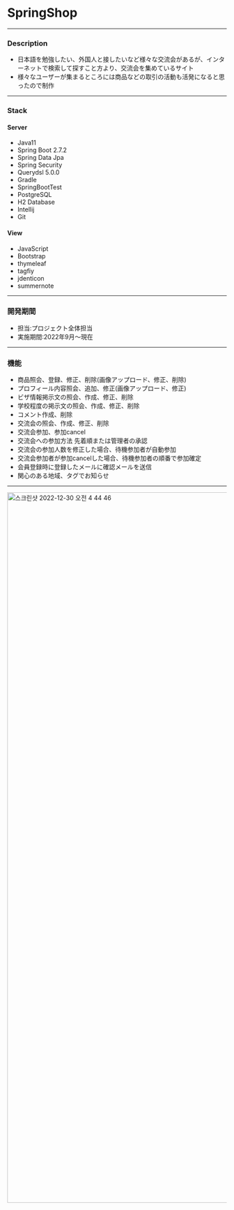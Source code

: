 # SpringShop

---

### Description

- 日本語を勉強したい、外国人と接したいなど様々な交流会があるが、インターネットで検索して探すこと方より、交流会を集めているサイト
- 様々なユーザーが集まるところには商品などの取引の活動も活発になると思ったので制作


---

### Stack

#### Server
- Java11
- Spring Boot 2.7.2
- Spring Data Jpa
- Spring Security
- Querydsl 5.0.0
- Gradle
- SpringBootTest
- PostgreSQL
- H2 Database
- Intellij
- Git

#### View 
- JavaScript
- Bootstrap
- thymeleaf
- tagfiy
- jdenticon
- summernote

---

### 開発期間

- 担当:プロジェクト全体担当
- 実施期間:2022年9月〜現在

---

### 機能

- 商品照会、登録、修正、削除(画像アップロード、修正、削除)
- プロフィール内容照会、追加、修正(画像アップロード、修正)
- ビザ情報掲示文の照会、作成、修正、削除
- 学校程度の掲示文の照会、作成、修正、削除
- コメント作成、削除
- 交流会の照会、作成、修正、削除
- 交流会参加、参加cancel
- 交流会への参加方法 先着順または管理者の承認
- 交流会の参加人数を修正した場合、待機参加者が自動参加
- 交流会参加者が参加cancelした場合、待機参加者の順番で参加確定
- 会員登録時に登録したメールに確認メールを送信
- 関心のある地域、タグでお知らせ

---

<img width="1628" alt="스크린샷 2022-12-30 오전 4 44 46" src="https://user-images.githubusercontent.com/85472257/210005510-74f0baa5-bdaa-402a-83b2-179d059d43ba.png">



